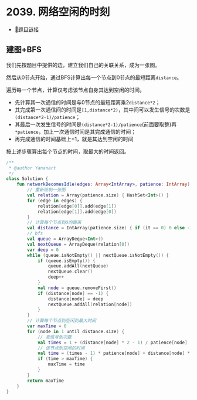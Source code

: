 # 2039. 网络空闲的时刻

- [🔗题目链接](https://leetcode-cn.com/problems/the-time-when-the-network-becomes-idle/)

## 建图+BFS

我们先按题目中提供的边，建立我们自己的关联关系，成为一张图。

然后从0节点开始，通过BFS计算出每一个节点到0节点的最短距离`distance`。

遍历每一个节点，计算仅考虑该节点自身其达到空闲的时间。

- 先计算其一次通信的时间是与0节点的最短距离乘2`distance*2`；
- 其完成第一次通信间的时间是`[1,distance*2)`，其中间可以发生信号的次数是`(distance*2-1)/patience`；
- 其最后一次发生信号的时间是`(distance*2-1)/patience`(前面要取整)再`*patience`，加上一次通信时间是其完成通信的时间；
- 再完成通信的时间基础上+1，就是其达到空闲的时间

按上述步骤算出每个节点的时间，取最大的时间返回。

```kotlin
/**
 * @author Yananart
 */
class Solution {
    fun networkBecomesIdle(edges: Array<IntArray>, patience: IntArray): Int {
        // 重新绘制一张图
        val relation = Array(patience.size) { HashSet<Int>() }
        for (edge in edges) {
            relation[edge[0]].add(edge[1])
            relation[edge[1]].add(edge[0])
        }
        // 计算每个节点到0的距离
        val distance = IntArray(patience.size) { if (it == 0) 0 else -1 }
        // bfs
        val queue = ArrayDeque<Int>()
        val nextQueue = ArrayDeque(relation[0])
        var deep = 0
        while (queue.isNotEmpty() || nextQueue.isNotEmpty()) {
            if (queue.isEmpty()) {
                queue.addAll(nextQueue)
                nextQueue.clear()
                deep++
            }
            val node = queue.removeFirst()
            if (distance[node] == -1) {
                distance[node] = deep
                nextQueue.addAll(relation[node])
            }
        }
        // 计算每个节点到空闲到最大时间
        var maxTime = 0
        for (node in 1 until distance.size) {
            // 发信号到次数
            val times = 1 + (distance[node] * 2 - 1) / patience[node]
            // 该节点到空闲的时间
            val time = (times - 1) * patience[node] + distance[node] * 2 + 1
            if (time > maxTime) {
                maxTime = time
            }
        }
        return maxTime
    }
}
```

